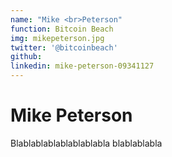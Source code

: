 ```yaml
---
name: "Mike <br>Peterson"
function: Bitcoin Beach
img: mikepeterson.jpg
twitter: '@bitcoinbeach'
github: 
linkedin: mike-peterson-09341127
---
```


# Mike Peterson
 
Blablablablablablablabla
blablablabla

